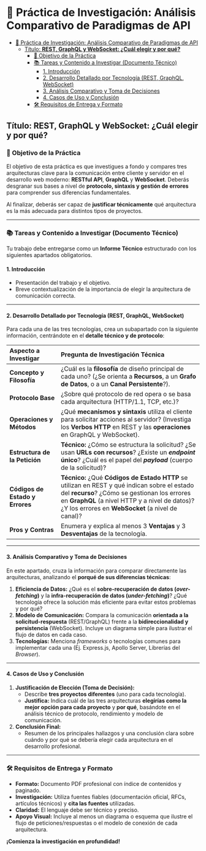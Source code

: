 # 📝 Práctica de Investigación: Análisis Comparativo de Paradigmas de API

- [📝 Práctica de Investigación: Análisis Comparativo de Paradigmas de API](#-práctica-de-investigación-análisis-comparativo-de-paradigmas-de-api)
  - [Título: **REST, GraphQL y WebSocket: ¿Cuál elegir y por qué?**](#título-rest-graphql-y-websocket-cuál-elegir-y-por-qué)
    - [🎯 Objetivo de la Práctica](#-objetivo-de-la-práctica)
    - [📚 Tareas y Contenido a Investigar (Documento Técnico)](#-tareas-y-contenido-a-investigar-documento-técnico)
      - [1. Introducción](#1-introducción)
      - [2. Desarrollo Detallado por Tecnología (REST, GraphQL, WebSocket)](#2-desarrollo-detallado-por-tecnología-rest-graphql-websocket)
      - [3. Análisis Comparativo y Toma de Decisiones](#3-análisis-comparativo-y-toma-de-decisiones)
      - [4. Casos de Uso y Conclusión](#4-casos-de-uso-y-conclusión)
    - [🛠 Requisitos de Entrega y Formato](#-requisitos-de-entrega-y-formato)


## Título: **REST, GraphQL y WebSocket: ¿Cuál elegir y por qué?**

### 🎯 Objetivo de la Práctica

El objetivo de esta práctica es que investigues a fondo y compares tres arquitecturas clave para la comunicación entre cliente y servidor en el desarrollo web moderno: **RESTful API**, **GraphQL** y **WebSocket**. Deberás desgranar sus bases a nivel de **protocolo, sintaxis y gestión de errores** para comprender sus diferencias fundamentales.

Al finalizar, deberás ser capaz de **justificar técnicamente** qué arquitectura es la más adecuada para distintos tipos de proyectos.

---

### 📚 Tareas y Contenido a Investigar (Documento Técnico)

Tu trabajo debe entregarse como un **Informe Técnico** estructurado con los siguientes apartados obligatorios.

#### 1. Introducción

* Presentación del trabajo y el objetivo.
* Breve contextualización de la importancia de elegir la arquitectura de comunicación correcta.

***

#### 2. Desarrollo Detallado por Tecnología (REST, GraphQL, WebSocket)

Para cada una de las tres tecnologías, crea un subapartado con la siguiente información, centrándote en el **detalle técnico y de protocolo**:

| Aspecto a Investigar            | Pregunta de Investigación Técnica                                                                                                                                                                                                                    |
| :------------------------------ | :--------------------------------------------------------------------------------------------------------------------------------------------------------------------------------------------------------------------------------------------------- |
| **Concepto y Filosofía**        | ¿Cuál es la **filosofía** de diseño principal de cada uno? (¿Se orienta a **Recursos**, a un **Grafo de Datos**, o a un **Canal Persistente**?).                                                                                                     |
| **Protocolo Base**              | ¿Sobre qué protocolo de red opera o se basa cada arquitectura (HTTP/1.1, TCP, etc.)?                                                                                                                                                                 |
| **Operaciones y Métodos**       | ¿Qué **mecanismos y sintaxis** utiliza el cliente para solicitar acciones al servidor? (Investiga los **Verbos HTTP** en REST y las **operaciones** en GraphQL y WebSocket).                                                                         |
| **Estructura de la Petición**   | **Técnico:** ¿Cómo se estructura la solicitud? ¿Se usan **URLs con recursos**? ¿Existe un ***endpoint* único**? ¿Cuál es el papel del ***payload*** (cuerpo de la solicitud)?                                                                        |
| **Códigos de Estado y Errores** | **Técnico:** ¿Qué **Códigos de Estado HTTP** se utilizan en REST y qué indican sobre el estado del **recurso**? ¿Cómo se gestionan los errores en **GraphQL** (a nivel HTTP y a nivel de datos)? ¿Y los errores en **WebSocket** (a nivel de canal)? |
| **Pros y Contras**              | Enumera y explica al menos 3 **Ventajas** y 3 **Desventajas** de la tecnología.                                                                                                                                                                      |

***

#### 3. Análisis Comparativo y Toma de Decisiones

En este apartado, cruza la información para comparar directamente las arquitecturas, analizando el **porqué de sus diferencias técnicas**:

1.  **Eficiencia de Datos:** ¿Qué es el **sobre-recuperación de datos (*over-fetching*)** y la **infra-recuperación de datos (*under-fetching*)**? ¿Qué tecnología ofrece la solución más eficiente para evitar estos problemas y por qué?
2.  **Modelo de Comunicación:** Compara la comunicación **orientada a la solicitud-respuesta** (REST/GraphQL) frente a la **bidireccionalidad y persistencia** (WebSocket). Incluye un diagrama simple para ilustrar el flujo de datos en cada caso.
3.  **Tecnologías:** Menciona *frameworks* o tecnologías comunes para implementar cada una (Ej. Express.js, Apollo Server, Librerías del *Browser*).

***

#### 4. Casos de Uso y Conclusión

1.  **Justificación de Elección (Toma de Decisión):**
    * Describe **tres proyectos diferentes** (uno para cada tecnología).
    * **Justifica:** Indica cuál de las tres arquitecturas **elegirías como la mejor opción para cada proyecto** y **por qué**, basándote en el análisis técnico de protocolo, rendimiento y modelo de comunicación.
2.  **Conclusión Final:**
    * Resumen de los principales hallazgos y una conclusión clara sobre cuándo y por qué se debería elegir cada arquitectura en el desarrollo profesional.

---

### 🛠 Requisitos de Entrega y Formato

* **Formato:** Documento PDF profesional con índice de contenidos y paginado.
* **Investigación:** Utiliza fuentes fiables (documentación oficial, RFCs, artículos técnicos) y **cita las fuentes** utilizadas.
* **Claridad:** El lenguaje debe ser técnico y preciso.
* **Apoyo Visual:** Incluye al menos un diagrama o esquema que ilustre el flujo de peticiones/respuestas o el modelo de conexión de cada arquitectura.

**¡Comienza la investigación en profundidad!**